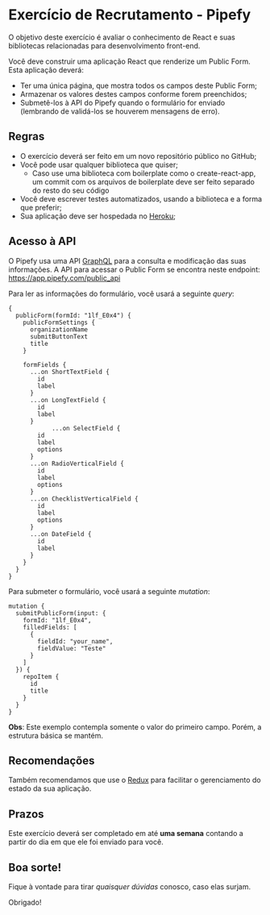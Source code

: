 # Exercício de Recrutamento - Pipefy

O objetivo deste exercício é avaliar o conhecimento de React e suas bibliotecas relacionadas para desenvolvimento front-end.

Você deve construir uma aplicação React que renderize um Public Form. Esta aplicação deverá:

* Ter uma única página, que mostra todos os campos deste Public Form;
* Armazenar os valores destes campos conforme forem preenchidos;
* Submetê-los à API do Pipefy quando o formulário for enviado (lembrando de validá-los se houverem mensagens de erro).

## Regras

* O exercício deverá ser feito em um novo repositório público no GitHub;
* Você pode usar qualquer biblioteca que quiser;
  * Caso use uma biblioteca com boilerplate como o create-react-app, um commit com os arquivos de boilerplate deve ser feito separado do resto do seu código
* Você deve escrever testes automatizados, usando a biblioteca e a forma que preferir;
* Sua aplicação deve ser hospedada no [Heroku](https://dashboard.heroku.com/);

## Acesso à API

O Pipefy usa uma API [GraphQL](http://graphql.org/learn/) para a consulta e modificação das suas informações. A API para acessar o Public Form se encontra neste endpoint: https://app.pipefy.com/public_api

Para ler as informações do formulário, você usará a seguinte _query_:

```
{
  publicForm(formId: "1lf_E0x4") {
    publicFormSettings {
      organizationName
      submitButtonText
      title
    }

    formFields {
      ...on ShortTextField {
      	id
        label
      }
      ...on LongTextField {
        id
        label
      }
			...on SelectField {
        id
        label
        options
      }
      ...on RadioVerticalField {
        id
        label
        options
      }
      ...on ChecklistVerticalField {
        id
        label
        options
      }
      ...on DateField {
        id
        label
      }
    }
  }
}
```

Para submeter o formulário, você usará a seguinte _mutation_:

```
mutation {
  submitPublicForm(input: {
    formId: "1lf_E0x4",
    filledFields: [
      {
        fieldId: "your_name",
        fieldValue: "Teste"
      }
    ]
  }) {
    repoItem {
      id
      title
    }
  }
}
```

**Obs**: Este exemplo contempla somente o valor do primeiro campo. Porém, a estrutura básica se mantém.

## Recomendações

Também recomendamos que use o [Redux](https://github.com/reactjs/redux) para facilitar o gerenciamento do estado da sua aplicação.

## Prazos

Este exercício deverá ser completado em até **uma semana** contando a partir do dia em que ele foi enviado para você.

## Boa sorte!

Fique à vontade para tirar _quaisquer dúvidas_ conosco, caso elas surjam.

Obrigado!
